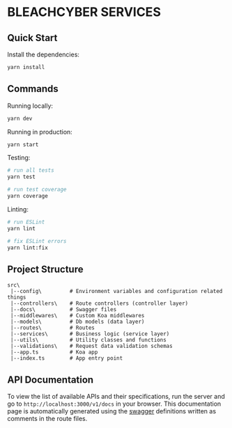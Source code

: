 # BLEACHCYBER SERVICES


## Quick Start

Install the dependencies:

```bash
yarn install
```

## Commands

Running locally:

```bash
yarn dev
```

Running in production:

```bash
yarn start
```

Testing:

```bash
# run all tests
yarn test

# run test coverage
yarn coverage
```

Linting:

```bash
# run ESLint
yarn lint

# fix ESLint errors
yarn lint:fix
```

## Project Structure

```
src\
 |--config\         # Environment variables and configuration related things
 |--controllers\    # Route controllers (controller layer)
 |--docs\           # Swagger files
 |--middlewares\    # Custom Koa middlewares
 |--models\         # Db models (data layer)
 |--routes\         # Routes
 |--services\       # Business logic (service layer)
 |--utils\          # Utility classes and functions
 |--validations\    # Request data validation schemas
 |--app.ts          # Koa app
 |--index.ts        # App entry point
```

## API Documentation

To view the list of available APIs and their specifications, run the server and go to `http://localhost:3000/v1/docs` in your browser. This documentation page is automatically generated using the [swagger](https://swagger.io/) definitions written as comments in the route files.